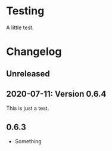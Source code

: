 # Testing

A little test.

# Changelog

## Unreleased

## 2020-07-11: Version 0.6.4

This is just a test.

## 0.6.3

* Something
